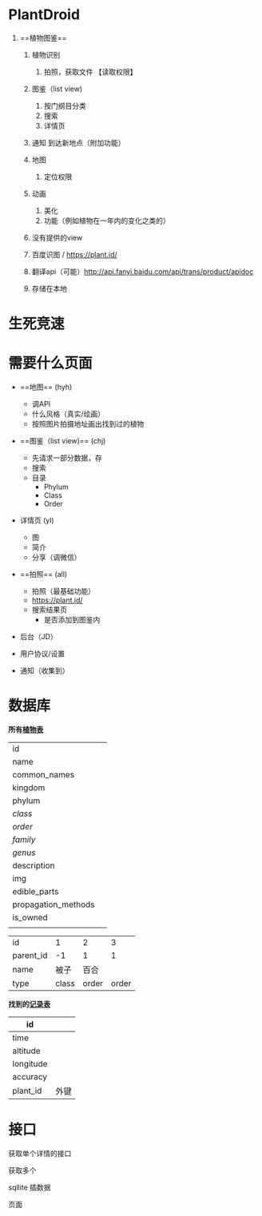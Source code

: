 # PlantDroid
1. ==植物图鉴==

   1. 植物识别

      1. 拍照，获取文件 【读取权限】

   2. 图鉴（list view)

      1. 按门纲目分类
      2. 搜索
      3. 详情页

   3. 通知 到达新地点（附加功能）

   4. 地图

      1. 定位权限

   5. 动画

      1. 美化
      2. 功能（例如植物在一年内的变化之类的）
   6. 没有提供的view

   

   

   1. 百度识图 / https://plant.id/

   2. 翻译api（可能）http://api.fanyi.baidu.com/api/trans/product/apidoc

   3. 存储在本地

      

# 生死竞速



# 需要什么页面

- ==地图== (hyh)
  - 调API
  - 什么风格（真实/绘画）
  - 按照图片拍摄地址画出找到过的植物

- ==图鉴（list view)== (chj)
  - 先请求一部分数据，存
  - 搜索
  - 目录
    - Phylum 
    - Class 
    - Order

- 详情页 (yl)
  - 图
  - 简介
  - 分享（调微信）

- ==拍照==  (all)
  - 拍照（最基础功能）
  - https://plant.id/
  - 搜索结果页
    - 是否添加到图鉴内
- 后台（JD）

- 用户协议/设置
- 通知（收集到）

# 数据库

**所有<u>植物表</u>**

|                     |      |
| ------------------- | ---- |
| id                  |      |
| name                |      |
| common_names        |      |
| kingdom             |      |
| phylum              |      |
| *class*             |      |
| *order*             |      |
| *family*            |      |
| *genus*             |      |
| description         |      |
| img                 |      |
| edible_parts        |      |
| propagation_methods |      |
| is_owned            |      |
|                     |      |

|           |       |       |       |
| --------- | ----- | ----- | ----- |
| id        | 1     | 2     | 3     |
| parent_id | -1    | 1     | 1     |
| name      | 被子  | 百合  |       |
| type      | class | order | order |

**找到的<u>记录表</u>**

| id        |      |
| --------- | ---- |
| time      |      |
| altitude  |      |
| longitude |      |
| accuracy  |      |
| plant_id  | 外键 |

# 接口

获取单个详情的接口

获取多个







sqllite 插数据

页面

